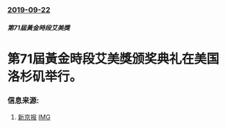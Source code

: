### [2019-09-22](/news/2019/09/22/index.md)

##### 第71屆黃金時段艾美獎
# 第71屆黃金時段艾美獎颁奖典礼在美国洛杉矶举行。 




### 信息来源:

1. [新京报](https://news.sina.com.cn/w/2019-09-23/doc-iicezzrq7912882.shtml) [IMG](http://n.sinaimg.cn/sinacn20190923s/658/w1024h434/20190923/21c8-ifaencf2211732.jpg)

